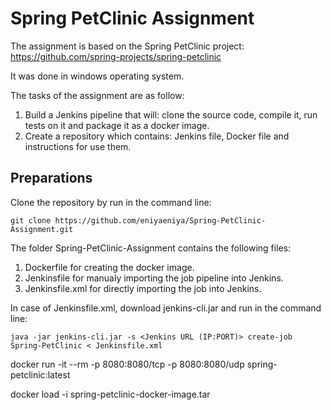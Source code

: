 # Spring PetClinic Assignment
The assignment is based on the Spring PetClinic project: https://github.com/spring-projects/spring-petclinic

It was done in windows operating system.

The tasks of the assignment are as follow:
1. Build a Jenkins pipeline that will: clone the source code, compile it, run tests on it and package it as a docker image.
2. Create a repository which contains: Jenkins file, Docker file and instructions for use them.

## Preparations
Clone the repository by run in the command line:

`git clone https://github.com/eniyaeniya/Spring-PetClinic-Assignment.git`

The folder Spring-PetClinic-Assignment contains the following files:
1. Dockerfile for creating the docker image.
2. Jenkinsfile for manualy importing the job pipeline into Jenkins.
3. Jenkinsfile.xml for directly importing the job into Jenkins.

In case of Jenkinsfile.xml, download jenkins-cli.jar and run in the command line:

`java -jar jenkins-cli.jar -s <Jenkins URL (IP:PORT)> create-job Spring-PetClinic < Jenkinsfile.xml`

docker run -it --rm -p 8080:8080/tcp -p 8080:8080/udp spring-petclinic:latest

docker load -i spring-petclinic-docker-image.tar
## 
